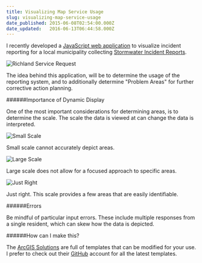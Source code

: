```yaml
---
title: Visualizing Map Service Usage
slug: visualizing-map-service-usage
date_published: 2015-06-08T02:54:00.000Z
date_updated:   2016-06-13T06:44:58.000Z
---
```


I recently developed a [JavaScript web application](http://75.151.252.249/RichlandHeatmap/) to visualize incident reporting for a local municipality collecting [Stormwater Incident Reports](http://75.151.252.249/RichlandServiceRequest/).

![Richland Service Request](/content/images/2015/06/Richland.PNG)

The idea behind this application, will be to determine the usage of the reporting system, and to additionally determine "Problem Areas" for further corrective action planning.

######Importance of Dynamic Display

One of the most important considerations for determining areas, is to determine the scale. The scale the data is viewed at can change the data is interpreted.

![Small Scale](/content/images/2015/06/smallscale-1.PNG)

Small scale cannot accurately depict areas.

![Large Scale](/content/images/2015/06/largescale-1.PNG)

Large scale does not allow for a focused approach to specific areas. 

![Just Right](/content/images/2015/06/justright.PNG)

Just right. This scale provides a few areas that are easily identifiable.

######Errors

Be mindful of particular input errors. These include multiple responses from a single resident, which can skew how the data is depicted.

######How can I make this?

The [ArcGIS Solutions]() are full of templates that can be modified for your use. I prefer to check out their [GitHub]() account for all the latest templates.

